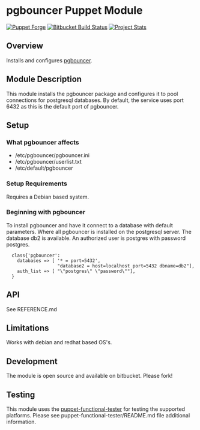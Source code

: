 # pgbouncer Puppet Module

[![Puppet Forge](http://img.shields.io/puppetforge/v/landcareresearch/pgbouncer.svg)](https://forge.puppetlabs.com/landcaresearch/pgbouncer)
[![Bitbucket Build Status](http://build.landcareresearch.co.nz/app/rest/builds/buildType%3A%28id%3ALinuxAdmin_PuppetPgbouncer_PuppetPgbouncer%29/statusIcon)](http://build.landcareresearch.co.nz/viewType.html?buildTypeId=LinuxAdmin_PuppetPgbouncer_PuppetPgbouncer&guest=1)
[![Project Stats](https://www.openhub.net/p/puppet-pgbouncer/widgets/project_thin_badge.gif)](https://www.openhub.net/p/puppet-pgbouncer)

## Overview

Installs and configures [pgbouncer](https://wiki.postgresql.org/wiki/PgBouncer).

## Module Description

This module installs the pgbouncer package and configures it to pool connections for postgresql databases.
By default, the service uses port 6432 as this is the default port of pgbouncer.

## Setup

### What pgbouncer affects

* /etc/pgbouncer/pgbouncer.ini
* /etc/pgbouncer/userlist.txt
* /etc/default/pgbouncer

### Setup Requirements

Requires a Debian based system.

### Beginning with pgbouncer

To install pgbouncer and have it connect to a database with default parameters.
Where all pgbouncer is installed on the postgresql server.  The database db2 is available.  An authorized user is postgres with password postgres.

```puppet
  class{'pgbouncer': 
    databases => [ '* = port=5432',
                   "database2 = host=localhost port=5432 dbname=db2"],
    auth_list => [ "\"postgres\" \"password\""],
  }
```

## API

See REFERENCE.md

## Limitations

Works with debian and redhat based OS's.

## Development

The module is open source and available on bitbucket.  Please fork!

## Testing

This module uses the [puppet-functional-tester](https://bitbucket.org/landcareresearch/puppet-functional-tester) for testing the supported platforms.
Please see puppet-functional-tester/README.md file additional information.
